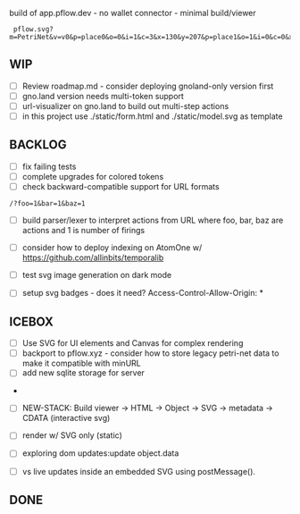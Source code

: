 build of app.pflow.dev - no wallet connector - minimal build/viewer

```
 pflow.svg?m=PetriNet&v=v0&p=place0&o=0&i=1&c=3&x=130&y=207&p=place1&o=1&i=0&c=0&x=395&y=299&t=txn0&x=46&y=116&t=txn1&x=227&y=112&t=txn2&x=43&y=307&t=txn3&x=235&y=306&s=txn0&e=place0&w=1&s=place0&e=txn1&w=3&s=txn2&e=place0&w=3&n=1&s=place0&e=txn3&w=1&n=1&s=txn3&e=place1&w=1
```

WIP
---
- [ ] Review roadmap.md - consider deploying gnoland-only version first
- [ ] gno.land version needs multi-token support
- [ ] url-visualizer on gno.land to build out multi-step actions
- [ ] in this project use ./static/form.html and ./static/model.svg as template

BACKLOG
-------
- [ ] fix failing tests
- [ ] complete upgrades for colored tokens
- [ ] check backward-compatible support for URL formats
```
/?foo=1&bar=1&baz=1
````
- [ ] build parser/lexer to interpret actions from URL
      where foo, bar, baz are actions and 1 is number of firings
 
- [ ] consider how to deploy indexing on AtomOne w/ https://github.com/allinbits/temporalib

- [ ] test svg image generation on dark mode
- [ ] setup svg badges - does it need? Access-Control-Allow-Origin: *

 
ICEBOX
------
- [ ] Use SVG for UI elements and Canvas for complex rendering
- [ ] backport to pflow.xyz - consider how to store legacy petri-net data to make it compatible with minURL
- [ ] add new sqlite storage for server
- 
- [ ] NEW-STACK: Build viewer -> HTML -> Object -> SVG -> metadata -> CDATA (interactive svg)
- [ ] render w/ SVG only (static)

- [ ] exploring dom updates:update object.data
- [ ] vs live updates inside an embedded SVG using  postMessage().
 
DONE
----
